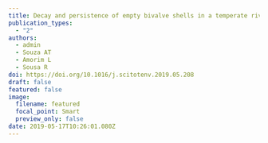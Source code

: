 ```yaml
---
title: Decay and persistence of empty bivalve shells in a temperate riverine system
publication_types:
  - "2"
authors:
  - admin
  - Souza AT
  - Amorim L
  - Sousa R
doi: https://doi.org/10.1016/j.scitotenv.2019.05.208
draft: false
featured: false
image:
  filename: featured
  focal_point: Smart
  preview_only: false
date: 2019-05-17T10:26:01.080Z
---
```

